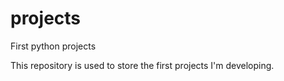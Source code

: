 # projects
First python projects

This repository is used to store the first projects I'm developing.
